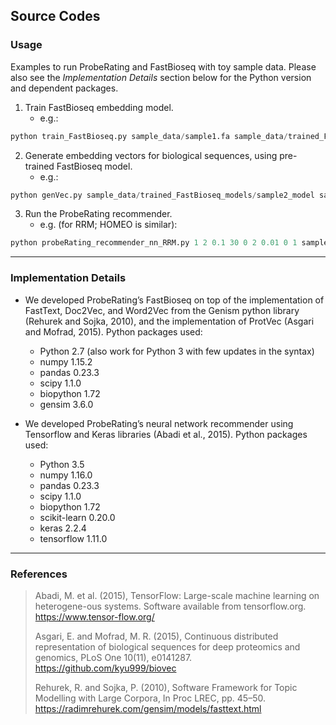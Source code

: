 ## Source Codes

### Usage
Examples to run ProbeRating and FastBioseq with toy sample data. Please also see the *Implementation Details* section below for the Python version and dependent packages.

1. Train FastBioseq embedding model. 
   - e.g.:
```python
python train_FastBioseq.py sample_data/sample1.fa sample_data/trained_FastBioseq_models/sample1_model 10 3 2
```

2. Generate embedding vectors for biological sequences, using pre-trained FastBioseq model. 
   - e.g.:
```python
python genVec.py sample_data/trained_FastBioseq_models/sample2_model sample_data/sample1.fa sample1_FT.csv 2
```

3. Run the ProbeRating recommender.
   - e.g. (for RRM; HOMEO is similar):
```python
python probeRating_recommender_nn_RRM.py 1 2 0.1 30 0 2 0.01 0 1 sample_data/sample4.mat sample_data/sample3_FT.csv 0 tanh 0.5 3 10 10
```
-----

### Implementation Details
* We developed ProbeRating’s FastBioseq on top of the implementation of FastText, Doc2Vec, and Word2Vec from the Genism python library (Rehurek and Sojka, 2010), and the implementation of ProtVec (Asgari and Mofrad, 2015). Python packages used:
	- Python 2.7 (also work for Python 3 with few updates in the syntax)
	- numpy 1.15.2
	- pandas 0.23.3
	- scipy 1.1.0
	- biopython 1.72
	- gensim 3.6.0

* We developed ProbeRating’s neural network recommender using Tensorflow and Keras libraries (Abadi et al., 2015).  Python packages used:
	- Python 3.5
	- numpy 1.16.0
	- pandas 0.23.3
	- scipy 1.1.0
	- biopython 1.72
	- scikit-learn 0.20.0
	- keras 2.2.4
	- tensorflow 1.11.0
-----

### References
> Abadi, M. et al. (2015), TensorFlow: Large-scale machine learning on heterogene-ous systems. Software available from tensorflow.org. https://www.tensor-flow.org/
>
> Asgari, E. and Mofrad, M. R. (2015), Continuous distributed representation of biological sequences for deep proteomics and genomics, PLoS One 10(11), e0141287. https://github.com/kyu999/biovec
>
> Rehurek, R. and Sojka, P. (2010), Software Framework for Topic Modelling with Large Corpora, In Proc LREC, pp. 45–50. https://radimrehurek.com/gensim/models/fasttext.html

